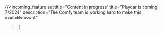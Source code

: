 ---
---
{{<incoming_feature
subtitle="Content in progress"
title="Playcar is coming 7/2024"
description="The Comfy team is working hard to make this available soon!."
>}}